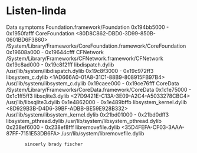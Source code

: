 # Listen-linda
Data symptoms
Foundation.framework/Foundation
           0x194bb5000 -        0x1950fafff  CoreFoundation                              <80D8C862-DBD0-3D99-850B-0601BD6F3860>  /System/Library/Frameworks/CoreFoundation.framework/CoreFoundation
           0x19608a000 -        0x19644cfff  CFNetwork                                   <FDCAA69A-A636-3B1B-8363-D20534411AA6>  /System/Library/Frameworks/CFNetwork.framework/CFNetwork
           0x19c8ad000 -        0x19c8f2fff  libdispatch.dylib                           <B8C15E69-D076-317D-9296-1279500738FC>  /usr/lib/system/libdispatch.dylib
           0x19c8f3000 -        0x19c972ff3  libsystem_c.dylib                           <1AD666A0-01A8-31C1-88B9-808915FB97B4>  /usr/lib/system/libsystem_c.dylib
           0x19caee000 -        0x19ce76fff  CoreData                                    <E8FCE3F2-E6CF-3100-BCD1-D59DB9303428>  /System/Library/Frameworks/CoreData.framework/CoreData
           0x1c1e75000 -        0x1c1ff5ff3  libsqlite3.dylib                            <27D9421E-C13A-3E09-A2C4-A5033278CBC4>  /usr/lib/libsqlite3.dylib
           0x1e4862000 -        0x1e489bffb  libsystem_kernel.dylib                      <8D929B3B-D4D6-39BF-ADBB-BE59E928B332>  /usr/lib/system/libsystem_kernel.dylib
           0x21bd01000 -        0x21bd0dff3  libsystem_pthread.dylib                     <FCC77EB0-558F-3703-9267-5419C4D33AE7>  /usr/lib/system/libsystem_pthread.dylib
           0x238ef6000 -        0x238ef8fff  libremovefile.dylib                         <35D4FEFA-CF03-3AAA-87FF-7151E53DB6FA>  /usr/lib/system/libremovefile.dylib

           sincerly brady fischer 
